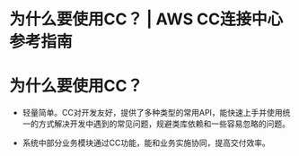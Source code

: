 # 为什么要使用CC？ | AWS CC连接中心参考指南

# 为什么要使用CC？

  * 轻量简单。CC对开发友好，提供了多种类型的常用API，能快速上手并使用统一的方式解决开发中遇到的常见问题，规避类库依赖和一些容易忽略的问题。

  * 系统中部分业务模块通过CC功能，能和业务实施协同，提高交付效率。